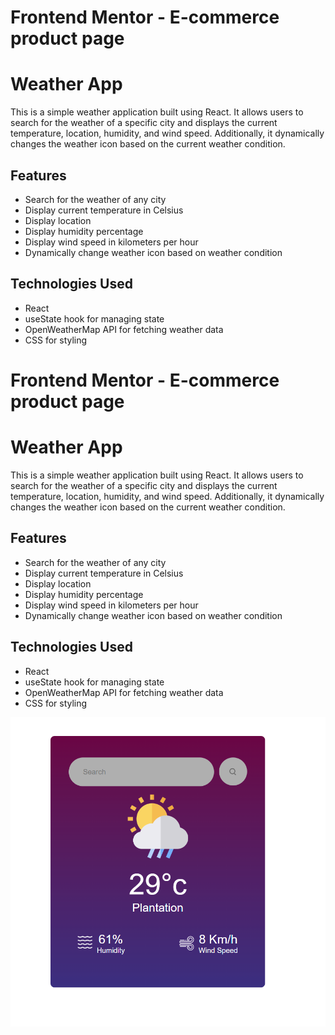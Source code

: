
# Frontend Mentor - E-commerce product page

# Weather App

This is a simple weather application built using React. It allows users to search for the weather of a specific city and displays the current temperature, location, humidity, and wind speed. Additionally, it dynamically changes the weather icon based on the current weather condition.

## Features

- Search for the weather of any city
- Display current temperature in Celsius
- Display location
- Display humidity percentage
- Display wind speed in kilometers per hour
- Dynamically change weather icon based on weather condition

## Technologies Used

- React
- useState hook for managing state
- OpenWeatherMap API for fetching weather data
- CSS for styling





# Frontend Mentor - E-commerce product page

# Weather App

This is a simple weather application built using React. It allows users to search for the weather of a specific city and displays the current temperature, location, humidity, and wind speed. Additionally, it dynamically changes the weather icon based on the current weather condition.

## Features

- Search for the weather of any city
- Display current temperature in Celsius
- Display location
- Display humidity percentage
- Display wind speed in kilometers per hour
- Dynamically change weather icon based on weather condition

## Technologies Used

- React
- useState hook for managing state
- OpenWeatherMap API for fetching weather data
- CSS for styling



![alt text](image.png)
